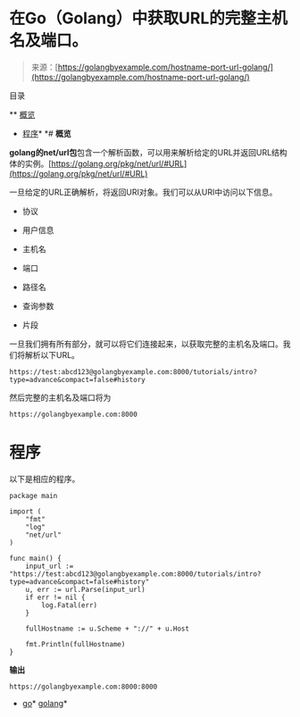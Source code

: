 <!--yml

类别：未分类

日期：2024-10-13 06:40:37

-->

# 在Go（Golang）中获取URL的完整主机名及端口。

> 来源：[https://golangbyexample.com/hostname-port-url-golang/](https://golangbyexample.com/hostname-port-url-golang/)

目录

**   [概览](#Overview "Overview")

+   [程序](#Program "Program")*  *# **概览**

**golang的net/url包**包含一个解析函数，可以用来解析给定的URL并返回URL结构体的实例。[https://golang.org/pkg/net/url/#URL](https://golang.org/pkg/net/url/#URL)

一旦给定的URL正确解析，将返回URI对象。我们可以从URI中访问以下信息。

+   协议

+   用户信息

+   主机名

+   端口

+   路径名

+   查询参数

+   片段

一旦我们拥有所有部分，就可以将它们连接起来，以获取完整的主机名及端口。我们将解析以下URL。

```
https://test:abcd123@golangbyexample.com:8000/tutorials/intro?type=advance&compact=false#history
```

然后完整的主机名及端口将为

```
https://golangbyexample.com:8000
```

# **程序**

以下是相应的程序。

```
package main

import (
	"fmt"
	"log"
	"net/url"
)

func main() {
	input_url := "https://test:abcd123@golangbyexample.com:8000/tutorials/intro?type=advance&compact=false#history"
	u, err := url.Parse(input_url)
	if err != nil {
		log.Fatal(err)
	}

	fullHostname := u.Scheme + "://" + u.Host

	fmt.Println(fullHostname)
}
```

**输出**

```
https://golangbyexample.com:8000:8000
```

+   [go](https://golangbyexample.com/tag/go/)*   [golang](https://golangbyexample.com/tag/golang/)*
